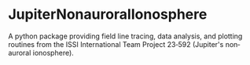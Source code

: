 # JupiterNonauroralIonosphere
A python package providing field line tracing, data analysis, and plotting routines from the ISSI International Team Project 23‐592 (Jupiter's non‐auroral ionosphere).
